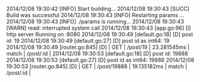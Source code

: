 2014/12/08 19:30:42 [INFO] Start building...
2014/12/08 19:30:43 [SUCC] Build was successful
2014/12/08 19:30:43 [INFO] Restarting params ...
2014/12/08 19:30:43 [INFO] ./params is running...
2014/12/08 19:30:43 [WARN] read: interrupted system call
2014/12/08 19:30:43 [app.go:96] [I] http server Running on :8080
2014/12/08 19:30:49 [default.go:18] [D] post id:  19 
2014/12/08 19:30:49 [default.go:27] [D] post id as int64:  19 
2014/12/08 19:30:49 [router.go:845] [D] | GET        | /post/19                                 | 23.281545ms      | match      | /post/:id                                | 
2014/12/08 19:30:53 [default.go:18] [D] post id:  19888 
2014/12/08 19:30:53 [default.go:27] [D] post id as int64:  19888 
2014/12/08 19:30:53 [router.go:845] [D] | GET        | /post/19888                              | 19.135182ms      | match      | /post/:id                                | 
